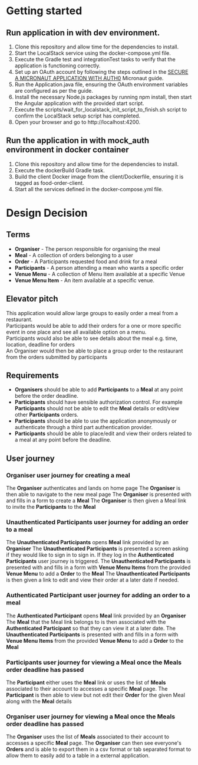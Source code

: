 # Getting started

## Run application in with dev environment.
1. Clone this repository and allow time for the dependencies to install.
2. Start the LocalStack service using the docker-compose.yml file.
3. Execute the Gradle test and integrationTest tasks to verify that the application is functioning correctly.
4. Set up an OAuth account by following the steps outlined in the [SECURE A MICRONAUT APPLICATION WITH AUTH0](https://guides.micronaut.io/latest/micronaut-oauth2-auth0-gradle-java.html) Micronaut guide.   
5. Run the Application.java file, ensuring the OAuth environment variables are configured as per the guide.
6. Install the necessary Node.js packages by running npm install, then start the Angular application with the provided start script.
7. Execute the scripts/wait_for_localstack_init_script_to_finish.sh script to confirm the LocalStack setup script has completed.
8. Open your browser and go to http://localhost:4200.

## Run the application in with mock_auth environment in docker container
1. Clone this repository and allow time for the dependencies to install.
2. Execute the dockerBuild Gradle task.
3. Build the client Docker image from the client/Dockerfile, ensuring it is tagged as food-order-client.
4. Start all the services defined in the docker-compose.yml file.

# Design Decision

## Terms
- **Organiser** - The person responsible for organising the meal
- **Meal** - A collection of orders belonging to a user
- **Order** - A Participants requested food and drink for a meal
- **Participants** - A person attending a mean who wants a specific order
- **Venue Menu** - A collection of Menu Item available at a specific Venue
- **Venue Menu Item** - An item available at a specific venue.


## Elevator pitch
This application would allow large groups to easily order a meal from a restaurant.    
Participants would be able to add their orders for a one or more specific event in one place and see all available option on a menu.  
Participants would also be able to see details about the meal e.g. time, location, deadline for orders  
An Organiser would then be able to place a group order to the restaurant from the orders submitted by participants

## Requirements
- **Organisers** should be able to add **Participants** to a **Meal** at any point before the order deadline.
- **Participants** should have sensible authorization control. For example **Participants** should not be able to edit the **Meal** details or edit/view other **Participants** orders.
- **Participants** should be able to use the application anonymously or authenticate through a third part authentication provider.
- **Participants** should be able to place/edit and view their orders related to a meal at any point before the deadline.



## User journey
### **Organiser** user journey for creating a meal
The **Organiser** authenticates and lands on home page
The **Organiser** is then able to navigate to the new meal page
The **Organiser** is presented with and fills in a form to create a **Meal**
The **Organiser** is then given a Meal link to invite the **Participants** to the **Meal**

### **Unauthenticated Participants** user journey for adding an order to a meal
The **Unauthenticated Participants** opens **Meal** link provided by an **Organiser**
The **Unauthenticated Participants** is presented a screen asking if they would like to sign in to sign in. If they log in the **Authenticated Participants** user journey is triggered.
The **Unauthenticated Participants** is presented with and fills in a form with **Venue Menu Items** from the provided **Venue Menu** to add a **Order** to the **Meal**
The **Unauthenticated Participants** is then given a link to edit and view their order at a later date if needed.

### **Authenticated Participant** user journey for adding an order to a meal
The **Authenticated Participant** opens **Meal** link provided by an **Organiser**
The **Meal** that the Meal link belongs to is then associated with the **Authenticated Participant** so that they can view it at a later date.
The **Unauthenticated Participants** is presented with and fills in a form with **Venue Menu Items** from the provided **Venue Menu** to add a **Order** to the **Meal**

### **Participants** user journey for viewing a **Meal** once the **Meals** order deadline has passed
The **Participant** either uses the **Meal** link or uses the list of **Meals** associated to their account to accesses a specific **Meal** page.
The **Participant** is then able to view but not edit their **Order** for the given Meal along with the **Meal** details

### **Organiser** user journey for viewing a **Meal** once the **Meals** order deadline has passed
The **Organiser** uses the list of **Meals** associated to their account to accesses a specific **Meal** page.
The **Organiser** can then see everyone's **Orders** and is able to export them in a csv format or tab separated format to allow them to easily add to a table in a external application.